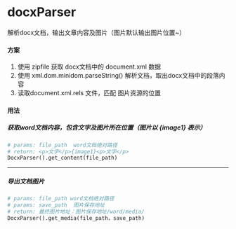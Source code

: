 # docxParser
解析docx文档，输出文章内容及图片（图片默认输出图片位置~）

#### 方案

1. 使用 zipfile 获取 docx文档中的 document.xml 数据
2. 使用 xml.dom.minidom.parseString() 解析文档，取出docx文档中的段落内容
3. 读取document.xml.rels 文件，匹配 图片资源的位置


#### 用法

##### 获取word文档内容，包含文字及图片所在位置（图片以 {image1} 表示）
 ```python
 # params: file_path  word文档绝对路径
 # return: <p>文字</p>{image1}<p>文字</p>
 DocxParser().get_content(file_path)
 ```
 
 --- 
 
 ##### 导出文档图片
 ```python
 # params: file_path word文档绝对路径
 # params: save_path  图片保存地址
 # return: 最终图片地址：图片保存地址/word/media/
 DocxParser().get_media(file_path，save_path)
 ```
 
 
   
 
 
 
 
